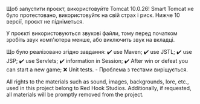 Щоб запустити проєкт, використовуйте Tomcat 10.0.26! 
Smart Tomcat не було протестовано, використовуйтє на свій страх і риск.
Нижче 10 версії, проєкт не підніметься.

У проєкті використовуються звукові файли, тому перед початком зробіть звук комп'ютера менше, або виключить звук на вкладці.

Що було реалізовано згідно завдання:
✔️ use Maven;
✔️ use JSTL;
✔️ use JSP;
✔️ use Servlets;
✔️ information in Session;
✔️ After win or defeat you can start a new game;
❌ Unit tests. - Проблема з тестами виріщується.

All rights to the materials such as sound, images, backgrounds, lore, etc., used in this project belong to Red Hook Studios.
Additionally, if requested, all materials will be promptly removed from the project.
